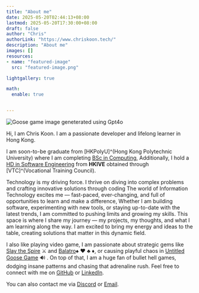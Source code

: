 ```yaml
---
title: "About me"
date: 2025-05-20T02:44:13+08:00
lastmod: 2025-05-20T17:30:00+08:00
draft: false
author: "Chris"
authorLink: "https://www.chriskoon.tech/"
description: "About me"
images: []
resources:
- name: "featured-image"
  src: "featured-image.png"

lightgallery: true

math:
  enable: true


---
```

![Goose game image geneterated using Gpt4o](/images/about_goose.png "Goose game image geneterated using Gpt4o")

Hi, I am Chris Koon. I am a passionate developer and lifelong learner in Hong Kong.

I am soon-to-be graduate from [HKPolyU]^(Hong Kong Polytechnic University) where I am completing 
[BSc in Computing](https://www.polyu.edu.hk/comp/study/ug-programmes/comp/), 
Additionally, I hold a 
[HD in Software Engineering](https://www.vtc.edu.hk/admission/en/programme/it114105-higher-diploma-in-software-engineering/)
from **HKIVE** obtained through [VTC]^(Vocational Training Council). 

Technology is my driving force.
I thrive on diving into complex problems and crafting innovative solutions through coding
The world of Information Technology excites me  — fast-paced, 
ever-changing, and full of opportunities to learn and make a difference, 
Whether I am building software, experimenting with new tools, 
or staying up-to-date with the latest trends, I am committed to pushing limits and growing my skills.
This space is where I share my journey — my projects, my thoughts, and what I am learning along the way. 
I am excited to bring my energy and ideas to the table, creating solutions that matter in this dynamic field.

 
I also like playing video game, I am passionate about strategic gems like 
[Slay the Spire](https://store.steampowered.com/app/646570/Slay_the_Spire/) :crossed_swords:
and [Balatro](https://store.steampowered.com/app/2379780/Balatro/):spades: :hearts: :clubs: :diamonds:,
or causing playful chaos in [Untitled Goose Game](https://store.steampowered.com/app/837470/Untitled_Goose_Game/) :loud_sound: . 
On top of that, I am a huge fan of bullet hell games, dodging insane patterns and chasing that adrenaline rush.
Feel free to connect with me on [GitHub](https://github.com/ChrisWK51) or [LinkedIn](https://linkedin.com/in/koonchris).

You can also contact me via [Discord](https://discordapp.com/users/924571292244525057) or [Email](mailto:koon.chunkit@outlook.com).
